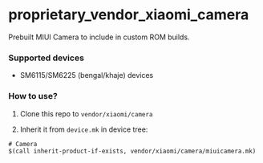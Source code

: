 # proprietary_vendor_xiaomi_camera

Prebuilt MIUI Camera to include in custom ROM builds.

### Supported devices
* SM6115/SM6225 (bengal/khaje) devices

### How to use?

1. Clone this repo to `vendor/xiaomi/camera`

2. Inherit it from `device.mk` in device tree:

```
# Camera
$(call inherit-product-if-exists, vendor/xiaomi/camera/miuicamera.mk)
```
